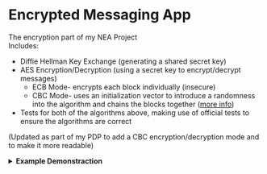 # Encrypted Messaging App
The encryption part of my NEA Project<br>
Includes:
* Diffie Hellman Key Exchange (generating a shared secret key)
* AES Encryption/Decryption (using a secret key to encrypt/decrypt messages)
  * ECB Mode- encrypts each block individually (insecure)
  * CBC Mode- uses an initialization vector to introduce a randomness into the algorithm and chains the blocks together ([more info](https://www.highgo.ca/2019/08/08/the-difference-in-five-modes-in-the-aes-encryption-algorithm/)) 
* Tests for both of the algorithms above, making use of official tests to ensure the algorithms are correct

(Updated as part of my PDP to add a CBC encryption/decryption mode and to make it more readable)  
<details>
<summary><b>Example Demonstraction</b></summary>
<img height="400" src="https://i.imgur.com/aykDU1X.gif">
</details>
